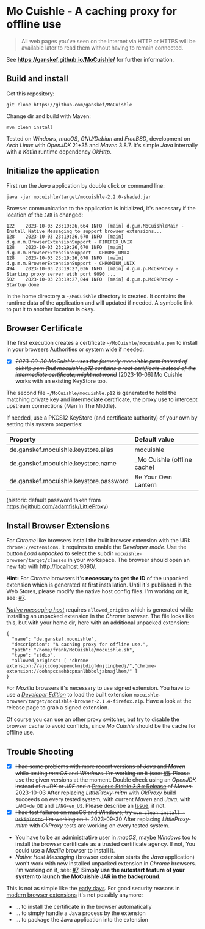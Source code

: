 # Mo Cuishle - A caching proxy for offline use

> All web pages you've seen on the Internet via HTTP or HTTPS will be available later to read them without having to remain connected.

See **https://ganskef.github.io/MoCuishle/** for further information.

## Build and install

Get this repository:

    git clone https://github.com/ganskef/MoCuishle

Change dir and build with Maven:

    mvn clean install

Tested on *Windows*, *macOS*, *GNU/Debian* and *FreeBSD*, development on *Arch Linux* with *OpenJDK* 21+35 and *Maven* 3.8.7. It's simple *Java* internally with a *Kotlin* runtime dependency *OkHttp*.

## Initialize the application

First run the *Java* application by double click or command line:

    java -jar mocuishle/target/mocuishle-2.2.0-shaded.jar

Browser communication to the application is initialized, it's necessary if the location of the `JAR` is changed:

    122    2023-10-03 23:19:26,664 INFO  [main] d.g.m.MoCuishleMain - Install Native Messaging to support browser extensions...
    128    2023-10-03 23:19:26,670 INFO  [main] d.g.m.m.BrowserExtensionSupport - FIREFOX_UNIX
    128    2023-10-03 23:19:26,670 INFO  [main] d.g.m.m.BrowserExtensionSupport - CHROME_UNIX
    128    2023-10-03 23:19:26,670 INFO  [main] d.g.m.m.BrowserExtensionSupport - CHROMIUM_UNIX
    494    2023-10-03 23:19:27,036 INFO  [main] d.g.m.p.McOkProxy - Starting proxy server with port 9090 ...
    502    2023-10-03 23:19:27,044 INFO  [main] d.g.m.p.McOkProxy - Startup done

In the home directory a `~/MoCuishle` directory is created. It contains the runtime data of the application and will updated if needed. A symbolic link to put it to another location is okay.

## Browser Certificate

The first execution creates a certificate `~/MoCuishle/mocuishle.pem` to install in your browsers Authorities or system wide if needed.

* [X] ~~*2023-09-30 MoCuishle uses the formerly mocuishle.pem instead of okhttp.pem (but mocuishle.p12 contains a root certificate instead of the intermediate certificate, might not work)*~~ [2023-10-06] Mo Cuishle works with an existing KeyStore too.

The second file `~/MoCuishle/mocuishle.p12` is generated to hold the matching private key and intermediate certificate, the proxy use to intercept upstream connections (Man In The Middle).

If needed, use a PKCS12 KeyStore (and certificate authority) of your own by setting this system properties:

|Property                               |Default value               |
|:------------------------------------- |:-------------------------- |
|de.ganskef.mocuishle.keystore.alias    |mocuishle                   |
|de.ganskef.mocuishle.keystore.name     |_Mo Cuishle (offline cache) |
|de.ganskef.mocuishle.keystore.password |Be Your Own Lantern         |

(historic default password taken from <https://github.com/adamfisk/LittleProxy>)

## Install Browser Extensions

For *Chrome* like browsers install the built browser extension with the URI: `chrome://extensions`. It requires to enable the *Developer mode*. Use the button *Load unpacked* to select the subdir `mocuishle-browser/target/classes` in your workspace. The browser should open an new tab with <http://localhost:9090/>.

**Hint:** For *Chrome* browsers it's **necessary to get the ID** of the unpacked extension which is generated at first installation. Until it's published in the Web Stores, please modify the native host config files. I'm working on it, see: [#7](https://github.com/ganskef/MoCuishle/issues/7).

*[Native messaging host](https://developer.chrome.com/docs/apps/nativeMessaging/#native-messaging-host)* requires `allowed_origins` which is generated while installing an unpacked extension in the *Chrome* browser. The file looks like this, but with your home dir, here with an additional unpacked extension:

    {
      "name": "de.ganskef.mocuishle",
      "description": "A caching proxy for offline use.",
      "path": "/home/frank/MoCuishle/mocuishle.sh",
      "type": "stdio",
      "allowed_origins": [ "chrome-extension://ajccdogbepemoknjbdigfdnjlinpbedj/","chrome-extension://oohnpccaehbcpnanlbbboljabnajlhem/" ]
    }

For *Mozilla* browsers it's necessary to use signed extension. You have to use a *[Developer Edition](https://www.mozilla.org/firefox/developer/)* to load the built extension `mocuishle-browser/target/mocuishle-browser-2.1.4-firefox.zip`. Have a look at the release page to grab a signed extension.

Of course you can use an other proxy switcher, but try to disable the browser cache to avoid conflicts, since *Mo Cuishle* should be the cache for offline use.

## Trouble Shooting

* [x] ~~I had some problems with more recent versions of *Java* and *Maven* while testing *macOS* and *Windows*. I'm working on it (see: [#5](https://github.com/ganskef/MoCuishle/issues/5). Please use the given versions at the moment. Double check using an *OpenJDK* instead of a *JDK* or *JRE* and a [Previous Stable 3.8.x Release](https://maven.apache.org/download.cgi?.#previous-stable-3-8-x-release) of *Maven*.~~ 2023-10-03 After replacing *LittleProxy-mitm* with *OkProxy* build succeeds on every tested system, with current *Maven* and *Java*, with `LANG=de_DE` and `LANG=en_US`. Please describe an [Issue](https://github.com/ganskef/MoCuishle/issues), if not.
* [x] ~~I had test failures on macOS and Windows, try `mvn clean install -DskipTests`. I'm working on it.~~ 2023-09-30 After replacing *LittleProxy-mitm* with *OkProxy* tests are working on every tested system.
* You have to be an administrative user in *macOS*, maybe *Windows* too to install the browser certificate as a trusted certificate agency. If not, You could use a *Mozilla* browser to install it.
* *Native Host Messaging* (browser extension starts the *Java* application) won't work with new installed unpacked extension in *Chrome* browsers. I'm working on it, see: [#7](https://github.com/ganskef/MoCuishle/issues/7). **Simply use the autostart feature of your system to launch the MoCuishle JAR in the background.**

This is not as simple like the [early days](https://ganskef.github.io/MoCuishle/#!2016-09-26-mocuishle.md#The_vision_-_Ideas_behind). For good security reasons in [modern browser extensions](https://blog.mozilla.org/addons/2018/08/21/timeline-for-disabling-legacy-firefox-add-ons/) it's not possibly anymore:

* ... to install the certificate in the browser automatically
* ... to simply handle a Java process by the extension
* ... to package the Java application into the extension

